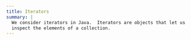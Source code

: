 ```yaml
---
title: Iterators
summary: |
  We consider iterators in Java.  Iterators are objects that let us
  inspect the elements of a collection.
---
```

